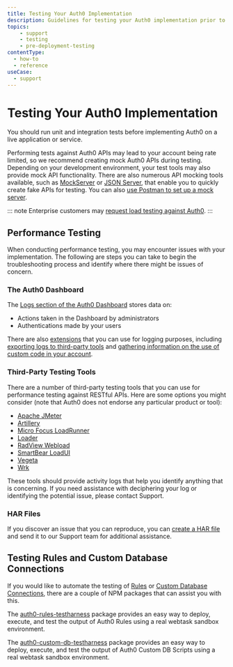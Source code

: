 ```yaml
---
title: Testing Your Auth0 Implementation
description: Guidelines for testing your Auth0 implementation prior to deployment to Production environments
topics:
    - support
    - testing
    - pre-deployment-testing
contentType:
  - how-to
  - reference
useCase:
  - support
---
```


# Testing Your Auth0 Implementation

You should run unit and integration tests before implementing Auth0 on a live application or service.

Performing tests against Auth0 APIs may lead to your account being rate limited, so we recommend creating mock Auth0 APIs during testing. Depending on your development environment, your test tools may also provide mock API functionality. There are also numerous API mocking tools available, such as [MockServer](http://www.mock-server.com/) or [JSON Server](https://github.com/typicode/json-server), that enable you to quickly create fake APIs for testing. You can also [use Postman to set up a mock server](https://www.getpostman.com/docs/postman/mock_servers/setting_up_mock).

::: note
Enterprise customers may [request load testing against Auth0](/policies/load-testing).
:::

## Performance Testing

When conducting performance testing, you may encounter issues with your implementation. The following are steps you can take to begin the troubleshooting process and identify where there might be issues of concern.

### The Auth0 Dashboard

The [Logs section of the Auth0 Dashboard](${manage_url}/#/logs) stores data on:

* Actions taken in the Dashboard by administrators
* Authentications made by your users

There are also [extensions](/extensions) that you can use for logging purposes, including [exporting logs to third-party tools](/extensions#export-auth0-logs-to-an-external-service) and [gathering information on the use of custom code in your account](/extensions#access-to-real-time-webtask-logs).

### Third-Party Testing Tools

There are a number of third-party testing tools that you can use for performance testing against RESTful APIs. Here are some options you might consider (note that Auth0 does not endorse any particular product or tool):

* [Apache JMeter](http://jmeter.apache.org/)
* [Artillery](https://artillery.io/)
* [Micro Focus LoadRunner](https://www.radview.com/)
* [Loader](https://loader.io/)
* [RadView Webload](https://www.radview.com/)
* [SmartBear LoadUI](https://smartbear.com/)
* [Vegeta](https://github.com/tsenart/vegeta)
* [Wrk](https://github.com/wg/wrk)

These tools should provide activity logs that help you identify anything that is concerning. If you need assistance with deciphering your log or identifying the potential issue, please contact Support.

### HAR Files

If you discover an issue that you can reproduce, you can [create a HAR file](/tutorials/troubleshooting-with-har-files) and send it to our Support team for additional assistance.

## Testing Rules and Custom Database Connections

If you would like to automate the testing of [Rules](/rules) or [Custom Database Connections](/connections/database/custom-db), there are a couple of NPM packages that can assist you with this.

The [auth0-rules-testharness](https://www.npmjs.com/package/auth0-rules-testharness) package provides an easy way to deploy, execute, and test the output of Auth0 Rules using a real webtask sandbox environment.

The [auth0-custom-db-testharness](https://www.npmjs.com/package/auth0-custom-db-testharness) package provides an easy way to deploy, execute, and test the output of Auth0 Custom DB Scripts using a real webtask sandbox environment.
